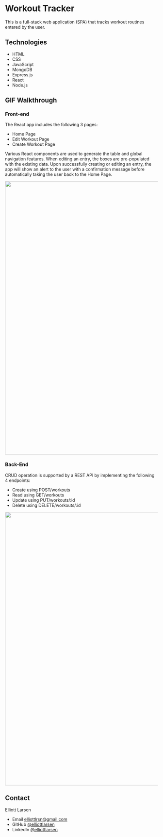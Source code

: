 # Workout Tracker
This is a full-stack web application (SPA) that tracks workout routines entered by the user.
## Technologies
* HTML
* CSS
* JavaScript
* MongoDB
* Express.js
* React
* Node.js
## GIF Walkthrough
### Front-end 

The React app includes the following 3 pages:
* Home Page
* Edit Workout Page
* Create Workout Page

Various React components are used to generate the table and global navigation features.  When editing an entry, the boxes are pre-populated with the existing data.  Upon successfully creating or editing an entry, the app will show an alert to the user with a confirmation message before automatically taking the user back to the Home Page.
<p align = "center">
<image src = "workout_react.gif" width = 900><br>
</p>

### Back-End
CRUD operation is supported by a REST API by implementing the following 4 endpoints:
* Create using POST/workouts
* Read using GET/workouts
* Update using PUT/workouts/:id
* Delete using DELETE/workouts/:id
<p align = "center">
<image src = "workout_rest.gif" width = 900><br>
</p>

## Contact
Elliott Larsen
* Email elliottlrsn@gmail.com
* GitHub [@elliottlarsen](https://github.com/elliottlarsen)
* LinkedIn [@elliottlarsen](https://www.linkedin.com/in/elliottlarsen)